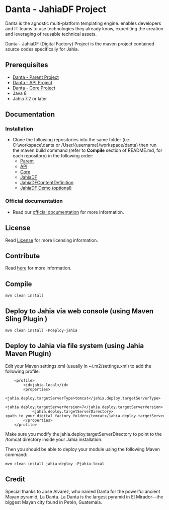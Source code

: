 # Danta - JahiaDF Project

Danta is the agnostic multi-platform templating engine. enables developers and IT teams to use technologies they already know, expediting the creation and leveraging of reusable technical assets.

Danta - JahiaDF (Digital Factory) Project is the maven project contained source codes specifically for Jahia.

## Prerequisites

 * [Danta - Parent Project](https://github.com/DantaFramework/Parent)
 * [Danta - API Project](https://github.com/DantaFramework/API)
 * [Danta - Core Project](https://github.com/DantaFramework/Core)
 * Java 8
 * Jahia 7.2 or later

## Documentation

### Installation

  * Clone the following repositories into the same folder (i.e. C:\workspace\danta or /User/{username}/workspace/danta) 
    then run the maven build command (refer to **Compile** section of README.md, for each repository) in the following order:
    * [Parent](https://github.com/DantaFramework/Parent)
    * [API](https://github.com/DantaFramework/API)
    * [Core](https://github.com/DantaFramework/Core)
    * [JahiaDF](https://github.com/DantaFramework/JahiaDF)
    * [JahiaDFContentDefinition](https://github.com/DantaFramework/JahiaDFContentDefinition)
    * [JahiaDF Demo (optional)](https://github.com/DantaFramework/JahiaDFDemo)

### Official documentation

 * Read our [official documentation](http://danta.tikaltechnologies.io/docs) for more information.

## License

Read [License](LICENSE) for more licensing information.

## Contribute

Read [here](CONTRIBUTING.md) for more information.

## Compile

    mvn clean install

## Deploy to Jahia via web console (using Maven Sling Plugin )

    mvn clean install -Pdeploy-jahia

## Deploy to Jahia via file system (using Jahia Maven Plugin)

Edit your Maven settings.xml (usually in ~/.m2/settings.xml) to add the following profile:

        <profile>
            <id>jahia-local</id>
            <properties>
                <jahia.deploy.targetServerType>tomcat</jahia.deploy.targetServerType>
                <jahia.deploy.targetServerVersion>7</jahia.deploy.targetServerVersion>
                <jahia.deploy.targetServerDirectory><path_to_your_digital_factory_folder>/tomcat</jahia.deploy.targetServerDirectory>
            </properties>
        </profile>

Make sure you modify the jahia.deploy.targetServerDirectory to point to the /tomcat directory inside your Jahia installation.

Then you should be able to deploy your module using the following Maven command:

    mvn clean install jahia:deploy -Pjahia-local
    
## Credit

Special thanks to Jose Alvarez, who named Danta for the powerful ancient Mayan pyramid, La Danta. 
La Danta is the largest pyramid in El Mirador—the biggest Mayan city found in Petén, Guatemala.
